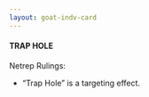```yaml
---
layout: goat-indv-card
---
```


#### TRAP HOLE

Netrep Rulings:

*   “Trap Hole” is a targeting effect.